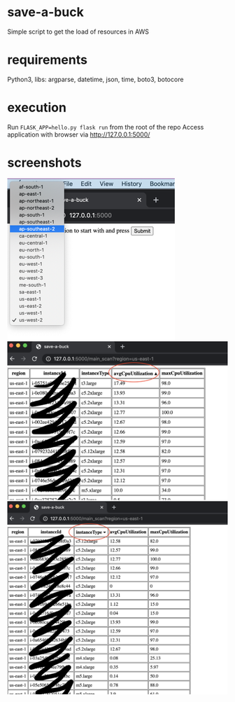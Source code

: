 # save-a-buck
Simple script to get the load of resources in AWS

# requirements
Python3, libs: argparse, datetime, json, time, boto3, botocore

# execution
Run `FLASK_APP=hello.py flask run` from the root of the repo
Access application with browser via http://127.0.0.1:5000/

# screenshots
![main](./images/main.png)
![sort_cpu](./images/sort_cpu.png)
![sort_type](./images/sort_type.png)